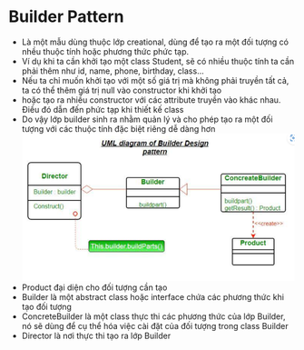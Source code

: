 # Builder Pattern
- Là một mẫu dùng thuộc lớp creational, dùng để tạo ra một đối tượng có nhều thuộc tính hoặc phương thức phức tạp.
- Ví dụ khi ta cần khởi tạo một class Student, sẽ có nhiều thuộc tính ta cần phải thêm như id, name, phone, birthday, class...
- Nếu ta chỉ muốn khởi tạo với một số giá trị mà không phải truyền tất cả, ta có thể thêm giá trị null vào constructor khi khởi tạo
- hoặc tạo ra nhiều constructor với các attribute truyền vào khác nhau. Điều đó dẫn đến phức tạp khi thiết kế class
- Do vậy lớp builder sinh ra nhằm quản lý và cho phép tạo ra một đối tượng với các thuộc tính đặc biệt riêng dễ dàng hơn
![img.png](img.png)
- Product đại diện cho đối tượng cần tạo
- Builder là một abstract class hoặc interface chứa các phương thức khi tạo đối tượng
- ConcreteBuilder là một class thực thi các phương thức của lớp Builder, nó sẽ dùng để cụ thể hóa việc cài đặt của đối tượng trong class Builder
- Director là nơi thực thi tạo ra lớp Builder

